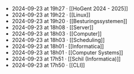 - 2024-09-23 at 19h27 · [[HoGent 2024 - 2025]]
- 2024-09-23 at 19h22 · [[Linux]]
- 2024-09-23 at 19h20 · [[Besturingssystemen]]
- 2024-09-23 at 18h08 · [[Server]]
- 2024-09-23 at 18h03 · [[Computer]]
- 2024-09-23 at 18h03 · [[Scheduling]]
- 2024-09-23 at 18h01 · [[Informatica]]
- 2024-09-23 at 18h01 · [[Computer Systems]]
- 2024-09-23 at 17h51 · [[Schil (Informatica)]]
- 2024-09-23 at 17h50 · [[CLI]]
